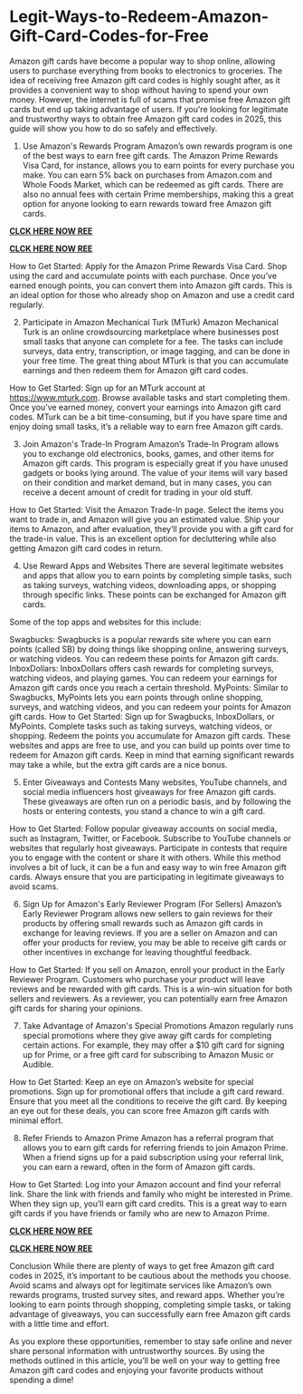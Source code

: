 # Legit-Ways-to-Redeem-Amazon-Gift-Card-Codes-for-Free
Amazon gift cards have become a popular way to shop online, allowing users to purchase everything from books to electronics to groceries. The idea of receiving free Amazon gift card codes is highly sought after, as it provides a convenient way to shop without having to spend your own money. However, the internet is full of scams that promise free Amazon gift cards but end up taking advantage of users. If you're looking for legitimate and trustworthy ways to obtain free Amazon gift card codes in 2025, this guide will show you how to do so safely and effectively.

1. Use Amazon's Rewards Program
Amazon’s own rewards program is one of the best ways to earn free gift cards. The Amazon Prime Rewards Visa Card, for instance, allows you to earn points for every purchase you make. You can earn 5% back on purchases from Amazon.com and Whole Foods Market, which can be redeemed as gift cards. There are also no annual fees with certain Prime memberships, making this a great option for anyone looking to earn rewards toward free Amazon gift cards.

**[CLCK HERE NOW REE](https://tinyurl.com/amazongiftcard2423)**

**[CLCK HERE NOW REE](https://tinyurl.com/amazongiftcard2423)**

How to Get Started:
Apply for the Amazon Prime Rewards Visa Card.
Shop using the card and accumulate points with each purchase.
Once you’ve earned enough points, you can convert them into Amazon gift cards.
This is an ideal option for those who already shop on Amazon and use a credit card regularly.

2. Participate in Amazon Mechanical Turk (MTurk)
Amazon Mechanical Turk is an online crowdsourcing marketplace where businesses post small tasks that anyone can complete for a fee. The tasks can include surveys, data entry, transcription, or image tagging, and can be done in your free time. The great thing about MTurk is that you can accumulate earnings and then redeem them for Amazon gift card codes.

How to Get Started:
Sign up for an MTurk account at https://www.mturk.com.
Browse available tasks and start completing them.
Once you’ve earned money, convert your earnings into Amazon gift card codes.
MTurk can be a bit time-consuming, but if you have spare time and enjoy doing small tasks, it’s a reliable way to earn free Amazon gift cards.

3. Join Amazon's Trade-In Program
Amazon’s Trade-In Program allows you to exchange old electronics, books, games, and other items for Amazon gift cards. This program is especially great if you have unused gadgets or books lying around. The value of your items will vary based on their condition and market demand, but in many cases, you can receive a decent amount of credit for trading in your old stuff.

How to Get Started:
Visit the Amazon Trade-In page.
Select the items you want to trade in, and Amazon will give you an estimated value.
Ship your items to Amazon, and after evaluation, they’ll provide you with a gift card for the trade-in value.
This is an excellent option for decluttering while also getting Amazon gift card codes in return.

4. Use Reward Apps and Websites
There are several legitimate websites and apps that allow you to earn points by completing simple tasks, such as taking surveys, watching videos, downloading apps, or shopping through specific links. These points can be exchanged for Amazon gift cards.

Some of the top apps and websites for this include:

Swagbucks: Swagbucks is a popular rewards site where you can earn points (called SB) by doing things like shopping online, answering surveys, or watching videos. You can redeem these points for Amazon gift cards.
InboxDollars: InboxDollars offers cash rewards for completing surveys, watching videos, and playing games. You can redeem your earnings for Amazon gift cards once you reach a certain threshold.
MyPoints: Similar to Swagbucks, MyPoints lets you earn points through online shopping, surveys, and watching videos, and you can redeem your points for Amazon gift cards.
How to Get Started:
Sign up for Swagbucks, InboxDollars, or MyPoints.
Complete tasks such as taking surveys, watching videos, or shopping.
Redeem the points you accumulate for Amazon gift cards.
These websites and apps are free to use, and you can build up points over time to redeem for Amazon gift cards. Keep in mind that earning significant rewards may take a while, but the extra gift cards are a nice bonus.

5. Enter Giveaways and Contests
Many websites, YouTube channels, and social media influencers host giveaways for free Amazon gift cards. These giveaways are often run on a periodic basis, and by following the hosts or entering contests, you stand a chance to win a gift card.

How to Get Started:
Follow popular giveaway accounts on social media, such as Instagram, Twitter, or Facebook.
Subscribe to YouTube channels or websites that regularly host giveaways.
Participate in contests that require you to engage with the content or share it with others.
While this method involves a bit of luck, it can be a fun and easy way to win free Amazon gift cards. Always ensure that you are participating in legitimate giveaways to avoid scams.

6. Sign Up for Amazon's Early Reviewer Program (For Sellers)
Amazon’s Early Reviewer Program allows new sellers to gain reviews for their products by offering small rewards such as Amazon gift cards in exchange for leaving reviews. If you are a seller on Amazon and can offer your products for review, you may be able to receive gift cards or other incentives in exchange for leaving thoughtful feedback.

How to Get Started:
If you sell on Amazon, enroll your product in the Early Reviewer Program.
Customers who purchase your product will leave reviews and be rewarded with gift cards.
This is a win-win situation for both sellers and reviewers. As a reviewer, you can potentially earn free Amazon gift cards for sharing your opinions.

7. Take Advantage of Amazon's Special Promotions
Amazon regularly runs special promotions where they give away gift cards for completing certain actions. For example, they may offer a $10 gift card for signing up for Prime, or a free gift card for subscribing to Amazon Music or Audible.

How to Get Started:
Keep an eye on Amazon’s website for special promotions.
Sign up for promotional offers that include a gift card reward.
Ensure that you meet all the conditions to receive the gift card.
By keeping an eye out for these deals, you can score free Amazon gift cards with minimal effort.

8. Refer Friends to Amazon Prime
Amazon has a referral program that allows you to earn gift cards for referring friends to join Amazon Prime. When a friend signs up for a paid subscription using your referral link, you can earn a reward, often in the form of Amazon gift cards.

How to Get Started:
Log into your Amazon account and find your referral link.
Share the link with friends and family who might be interested in Prime.
When they sign up, you’ll earn gift card credits.
This is a great way to earn gift cards if you have friends or family who are new to Amazon Prime.

**[CLCK HERE NOW REE](https://tinyurl.com/amazongiftcard2423)**

**[CLCK HERE NOW REE](https://tinyurl.com/amazongiftcard2423)**

Conclusion
While there are plenty of ways to get free Amazon gift card codes in 2025, it’s important to be cautious about the methods you choose. Avoid scams and always opt for legitimate services like Amazon’s own rewards programs, trusted survey sites, and reward apps. Whether you’re looking to earn points through shopping, completing simple tasks, or taking advantage of giveaways, you can successfully earn free Amazon gift cards with a little time and effort.

As you explore these opportunities, remember to stay safe online and never share personal information with untrustworthy sources. By using the methods outlined in this article, you’ll be well on your way to getting free Amazon gift card codes and enjoying your favorite products without spending a dime!
